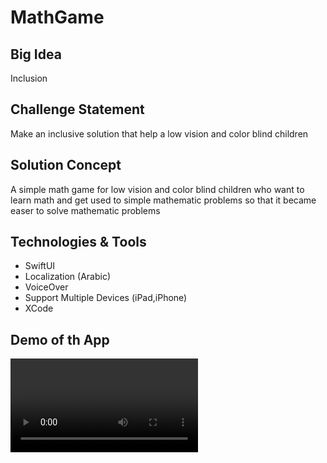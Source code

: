 # MathGame

<h2>Big Idea</h2>
Inclusion


<h2>Challenge Statement</h2>
Make an inclusive solution that help a low vision and color blind children


<h2>Solution Concept</h2>
A simple math game for low vision and color blind children who want to learn math and get used to simple mathematic problems so that it became easer to solve mathematic problems


<h2>Technologies & Tools</h2>
<ul>
<li>SwiftUI</li>
<li>Localization (Arabic)</li>
<li>VoiceOver</li>
<li>Support Multiple Devices (iPad,iPhone)</li>
<li>XCode</li>
</ul>


<h2>Demo of th App</h2>
<video src="https://user-images.githubusercontent.com/103580674/212412067-ab926cdc-293a-49fd-92ec-53bda41e2e29.mp4">



<h2>Challenge Summary</h2>
An App that  provides a way for low vision children who want(s) to study by designing app with clear colors.
<img src="https://user-images.githubusercontent.com/103580674/212412555-43848daa-44f7-435f-b77c-c01c4e0c94a6.jpeg">

